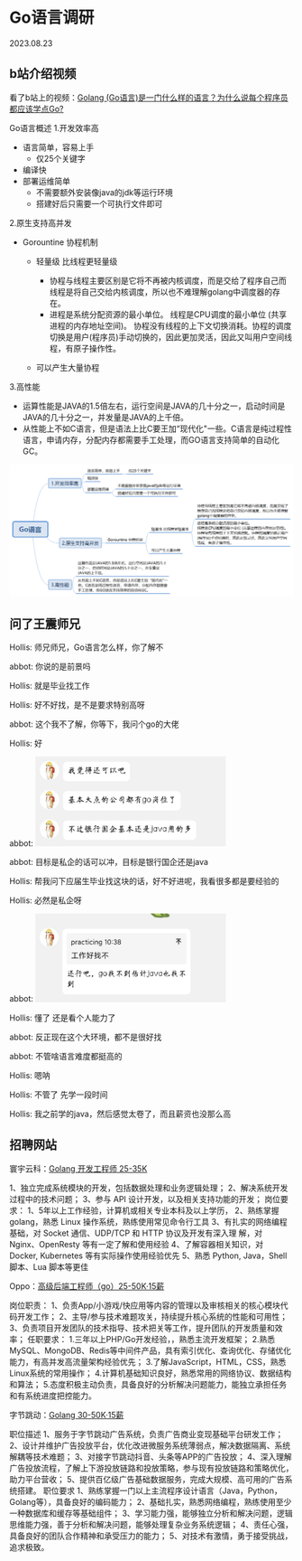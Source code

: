 # Go语言调研

2023.08.23

## b站介绍视频

看了b站上的视频：[Golang (Go语言)是一门什么样的语言？为什么说每个程序员都应该学点Go?](https://www.bilibili.com/video/BV1bK411W74M/)

Go语言概述
1.开发效率高

- 语言简单，容易上手
  - 仅25个关键字
- 编译快
- 部署运维简单
  - 不需要额外安装像java的jdk等运行环境
  - 搭建好后只需要一个可执行文件即可

2.原生支持高并发

- Gorountine 协程机制

  - 轻量级 比线程更轻量级
    - 协程与线程主要区别是它将不再被内核调度，而是交给了程序自己而线程是将自己交给内核调度，所以也不难理解golang中调度器的存在。
    - 进程是系统分配资源的最小单位。
      线程是CPU调度的最小单位 (共享进程的内存地址空间)。
      协程没有线程的上下文切换消耗。协程的调度切换是用户(程序员)手动切换的，因此更加灵活，因此又叫用户空间线程，有原子操作性。

  - 可以产生大量协程

3.高性能

- 运算性能是JAVA的1.5倍左右，运行空间是JAVA的几十分之一，启动时间是JAVA的几十分之一，并发量是JAVA的上千倍。
- 从性能上不如C语言，但是语法上比C要王加“现代化"一些。C语言是纯过程性语言，申请内存，分配内存都需要手工处理，而GO语言支持简单的自动化GC。

![Go语言概况20230823](Go语言调研.assets/Go语言概况20230823.png)

## 问了王震师兄

Hollis: 师兄师兄，Go语言怎么样，你了解不

abbot: 你说的是前景吗

Hollis: 就是毕业找工作

Hollis: 好不好找，是不是要求特别高呀

abbot: 这个我不了解，你等下，我问个go的大佬

Hollis: 好

abbot:
<img src="Go语言调研.assets/2296da26f4a9b2dc8d6304f3962ab49.jpg" alt="2296da26f4a9b2dc8d6304f3962ab49" style="zoom: 33%;" />

abbot: 目标是私企的话可以冲，目标是银行国企还是java

Hollis: 帮我问下应届生毕业找这块的话，好不好进呢，我看很多都是要经验的

Hollis: 必然是私企呀

abbot:
<img src="Go语言调研.assets/67316bebac684d19a851a55775bb366.jpg" alt="67316bebac684d19a851a55775bb366" style="zoom:33%;" />

Hollis: 懂了  还是看个人能力了

abbot: 反正现在这个大环境，都不是很好找

abbot: 不管啥语言难度都挺高的

Hollis: 嗯呐

Hollis: 不管了   先学一段时间

Hollis: 我之前学的java，然后感觉太卷了，而且薪资也没那么高

## 招聘网站

寰宇云科：[Golang 开发工程师 25-35K](https://www.zhipin.com/job_detail/7df9e4dd5996a51e1Xx73du_FlpU.html)

1、独立完成系统模块的开发，包括数据处理和业务逻辑处理；
 2、解决系统开发过程中的技术问题； 
3、参与 API 设计开发，以及相关支持功能的开发； 
岗位要求： 
1、5年以上工作经验，计算机或相关专业本科及以上学历，
2、熟练掌握 golang，熟悉 Linux 操作系统，熟练使用常见命令行工具 
3、有扎实的⽹络编程基础，对 Socket 通信、UDP/TCP 和 HTTP 协议及开发有深⼊理 解，对 Nginx、OpenResty 等有一定了解和使用经验 
4、了解容器相关知识，对 Docker, Kubernetes 等有实际操作使用经验优先 5、熟悉 Python, Java，Shell 脚本、Lua 脚本等更佳

Oppo：[高级后端工程师（go）25-50K·15薪](https://www.zhipin.com/job_detail/2bc8452886f7675a1HR50tq9GFRS.html)

岗位职责：
1、负责App/小游戏/快应用等内容的管理以及审核相关的核心模块代码开发工作；
2、主导/参与技术难题攻关，持续提升核心系统的性能和可用性；
3、负责项目开发团队的技术指导、技术把关等工作，提升团队的开发质量和效率；
任职要求：
1.三年以上PHP/Go开发经验，，熟悉主流开发框架；
2.熟悉MySQL、MongoDB、Redis等中间件产品，具有索引优化、查询优化、存储优化能力，有高并发高流量架构经验优先；
3.了解JavaScript，HTML，CSS，熟悉Linux系统的常用操作；
4.计算机基础知识良好，熟悉常用的网络协议、数据结构和算法；
5.态度积极主动负责，具备良好的分析解决问题能力，能独立承担任务和有系统进度把控能力。

字节跳动：[Golang 30-50K·15薪](https://www.zhipin.com/job_detail/f68ea41e406ec7e21XZ-2NW-GVtT.html)

职位描述
1、服务于字节跳动广告系统，负责广告商业变现基础平台研发工作；
2、设计并维护广告投放平台，优化改进微服务系统薄弱点，解决数据隔离、系统解耦等技术难题；
3、对接字节跳动抖音、头条等APP的广告投放；
4、深入理解广告投放流程，了解上下游投放链路和投放策略，参与现有投放链路和策略优化，助力平台营收；
5、提供百亿级广告基础数据服务，完成大规模、高可用的广告系统搭建。
职位要求
1、熟练掌握一门以上主流程序设计语言（Java，Python，Golang等），具备良好的编码能力；
2、基础扎实，熟悉网络编程，熟练使用至少一种数据库和缓存等基础组件；
3、学习能力强，能够独立分析和解决问题，逻辑思维能力强，善于分析和解决问题，能够处理复杂业务系统逻辑；
4、责任心强，具备良好的团队合作精神和承受压力的能力；
5、对技术有激情，勇于接受挑战，追求极致。